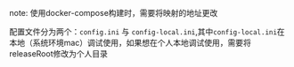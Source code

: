 note: 使用docker-compose构建时，需要将映射的地址更改

配置文件分为两个：`config.ini` 与 `config-local.ini`,其中`config-local.ini`在本地（系统环境mac）调试使用，如果想在个人本地调试使用，需要将releaseRoot修改为个人目录